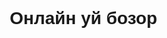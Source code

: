 <!DOCTYPE html>
<html lang="en">
<head>
    <meta charset="UTF-8">
    <meta name="viewport"
          content="width=device-width, user-scalable=no, initial-scale=1.0, maximum-scale=1.0, minimum-scale=1.0">
    <meta http-equiv="X-UA-Compatible" content="ie=edge">
    <title>Shop</title>
</head>
<body>
    <div id="main">
        <h1>Онлайн уй бозор</h1>
        <style>
            @import url('https://fonts.googleapis.com/css2?family=Montserrat:wght@200;500&display=swap');
            * {
                margin: 0;
                padding: 0;
                box-sizing: border-box;
            }
            body {
                font-family: 'Montserrat', sans-serif;
                font-weight: 200;
                color: var(--tg-theme-text-color);
                background: var(--tg-theme-bg-color);
            }

            #main {
                width: 100%;
                padding: 20px;
                text-align: center;
            }
            h1 {
                margin-top: 50px;
                margin-bottom: 10px;
            }
            img {
                 width: 70px;
                 margin: 30px auto;
            }

            p {
                width: 350px;
                 margin: 0 auto;
            }

            button {
                border: 0;
                border-radius: 5px;
                margin-top: 50px;
                height: 60px;
                width: 200px;
                font-size: 20px;
                font-weight: 500;
                cursor: pointer;
                transition: all 500ms ease;
                color: var(--tg-theme-button-color);
                background: var(--tg-theme-button-text-color);
            }

            button:hover {
               background: var(--tg-theme-secondary-bg-color);
            }
        </style>
        <img src="https://cdn-icons-png.flaticon.com/512/3595/3595455.png">
        <p> Teskt</p>
        <button id="buy">Купить</button>
    </div>
    <script src="https://telegram.org/js/telegram-web-app.js"></script>

</body>
</html>
